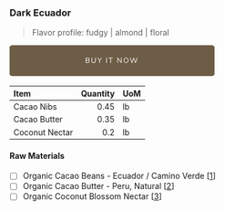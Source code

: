 ### Dark Ecuador
> Flavor profile: fudgy | almond | floral

[![Buy Now](/assets/images/buy-now.png "Buy Now")](https://shop.osocra.com/products/22021320)

| Item | Quantity | UoM  |
| :---     | ---:    | :--- |
| Cacao Nibs  | 0.45    | lb    |
| Cacao Butter   | 0.35    | lb    |
| Coconut Nectar   | 0.2      | lb      |

#### Raw Materials
- [ ] Organic Cacao Beans -  Ecuador / Camino Verde [[1](/vendors)]
- [ ] Organic Cacao Butter - Peru, Natural [[2](/vendors)]
- [ ] Organic Coconut Blossom Nectar [[3](/vendors)]
